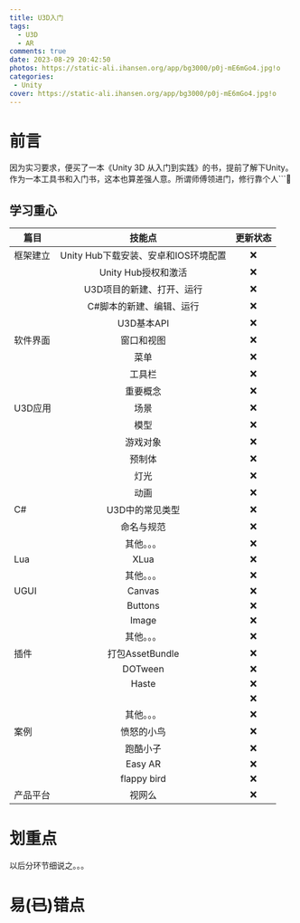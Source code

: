 ```yaml
---
title: U3D入门
tags:
  - U3D
  - AR
comments: true
date: 2023-08-29 20:42:50
photos: https://static-ali.ihansen.org/app/bg3000/p0j-mE6mGo4.jpg!o
categories:
 - Unity
cover: https://static-ali.ihansen.org/app/bg3000/p0j-mE6mGo4.jpg!o
---
```


# 前言

因为实习要求，便买了一本《Unity 3D 从入门到实践》的书，提前了解下Unity。作为一本工具书和入门书，这本也算差强人意。所谓师傅领进门，修行靠个人```🐧

## 学习重心

| 篇目    | 技能点                      | 更新状态 |
| ----- |:------------------------:|:----:|
| 框架建立  | Unity Hub下载安装、安卓和IOS环境配置 | ❌    |
|       | Unity Hub授权和激活           | ❌    |
|       | U3D项目的新建、打开、运行           | ❌    |
|       | C#脚本的新建、编辑、运行            | ❌    |
|       | U3D基本API                 | ❌    |
| 软件界面  | 窗口和视图                    | ❌    |
|       | 菜单                       | ❌    |
|       | 工具栏                      | ❌    |
|       | 重要概念                     | ❌    |
| U3D应用 | 场景                       | ❌    |
|       | 模型                       | ❌    |
|       | 游戏对象                     | ❌    |
|       | 预制体                      | ❌    |
|       | 灯光                       | ❌    |
|       | 动画                       | ❌    |
| C#    | U3D中的常见类型                | ❌    |
|       | 命名与规范                    | ❌    |
|       | 其他。。。                    | ❌    |
| Lua   | XLua                     | ❌    |
|       | 其他。。。                    | ❌    |
| UGUI  | Canvas                   | ❌    |
|       | Buttons                  | ❌    |
|       | Image                    | ❌    |
|       | 其他。。。                    | ❌    |
| 插件    | 打包AssetBundle            | ❌    |
|       | DOTween                  | ❌    |
|       | Haste                    | ❌    |
|       |                          | ❌    |
|       | 其他。。。                    | ❌    |
| 案例    | 愤怒的小鸟                    | ❌    |
|       | 跑酷小子                     | ❌    |
|       | Easy AR                  | ❌    |
|       | flappy bird              | ❌    |
| 产品平台  | 视网么                      | ❌    |

# 划重点

以后分环节细说之。。。

# 易(~~已~~)错点
